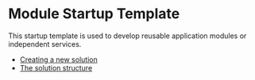 # Module Startup Template

This startup template is used to develop reusable application modules or independent services.

* [Creating a new solution](creating-a-new-solution.md)
* [The solution structure](solution-structure.md)
